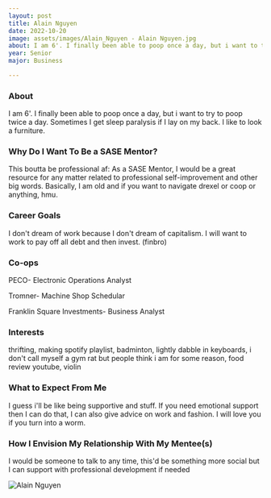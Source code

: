 ```yaml
---
layout: post
title: Alain Nguyen 
date: 2022-10-20
image: assets/images/Alain_Nguyen - Alain Nguyen.jpg
about: I am 6'. I finally been able to poop once a day, but i want to try to poop twice a day. Sometimes I get sleep paralysis if I lay on my back. I like to look a furniture.
year: Senior
major: Business

---
```


### About

I am 6'. I finally been able to poop once a day, but i want to try to poop twice a day. Sometimes I get sleep paralysis if I lay on my back. I like to look a furniture.

### Why Do I Want To Be a SASE Mentor?

This boutta be professional af: As a SASE Mentor, I would be a great resource for any matter related to professional self-improvement and other big words. Basically, I am old and if you want to navigate drexel or coop or anything, hmu. 

### Career Goals

I don't dream of work because I don't dream of capitalism. I will want to work to pay off all debt and then invest. (finbro)

### Co-ops

PECO- Electronic Operations Analyst
Tromner- Machine Shop Schedular
Franklin Square Investments- Business Analyst

### Interests

thrifting, making spotify playlist, badminton, lightly dabble in keyboards, i don't call myself a gym rat but people think i am for some reason, food review youtube, violin 

### What to Expect From Me

I guess i'll be like being supportive and stuff. If you need emotional support then I can do that, I can also give advice on work and fashion. I will love you if you turn into a worm.

### How I Envision My Relationship With My Mentee(s) 

I would be someone to talk to any time, this'd be something more social but I can support with professional development if needed 

<div class="text-center my-5">
    <img src="https://sase-drexel.github.io/mentorship-2022/assets/images/Alain_Nguyen - Alain Nguyen.jpg" alt="Alain Nguyen" class="rounded post-img" />
</div>
